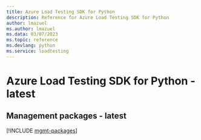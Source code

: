 ```yaml
---
title: Azure Load Testing SDK for Python
description: Reference for Azure Load Testing SDK for Python
author: lmazuel
ms.author: lmazuel
ms.data: 03/07/2023
ms.topic: reference
ms.devlang: python
ms.service: loadtesting
---
```

# Azure Load Testing SDK for Python - latest

## Management packages - latest
[!INCLUDE [mgmt-packages](load-testing-mgmt-index.md)]